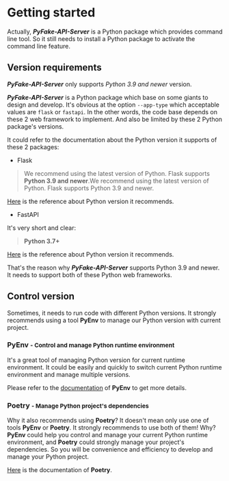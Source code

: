 # Getting started

Actually, **_PyFake-API-Server_** is a Python package which provides command line tool. So it still needs to install a Python
package to activate the command line feature.


## Version requirements

**_PyFake-API-Server_** only supports _Python 3.9 and newer_ version.

**_PyFake-API-Server_** is a Python package which base on some giants to design and develop. It's obvious at the option ``--app-type``
which acceptable values are ``flask`` or ``fastapi``. In the other words, the code base depends on these 2 web framework
to implement. And also be limited by these 2 Python package's versions.

It could refer to the documentation about the Python version it supports of these 2 packages:

* Flask

> We recommend using the latest version of Python. Flask supports **Python 3.9 and newer**.We recommend using the latest version of Python. Flask supports Python 3.9 and newer.

[Here](https://flask.palletsprojects.com/en/2.3.x/installation/#python-version) is the reference about Python version it recommends.

* FastAPI

It's very short and clear:

> **Python 3.7+**

[Here](https://fastapi.tiangolo.com/lo/#requirements) is the reference about Python version it recommends.

That's the reason why **_PyFake-API-Server_** supports Python 3.9 and newer. It needs to support both of these Python web frameworks.


## Control version

Sometimes, it needs to run code with different Python versions. It strongly recommends using a tool **PyEnv** to manage
our Python version with current project.

### PyEnv <small>- Control and manage Python runtime environment</small>

It's a great tool of managing Python version for current runtime environment. It could be easily and quickly to switch current
Python runtime environment and manage multiple versions.

Please refer to the [documentation](https://github.com/pyenv/pyenv) of **PyEnv** to get more details. 

### Poetry <small>- Manage Python project's dependencies</small>

Why it also recommends using **Poetry**? It doesn't mean only use one of tools **PyEnv** or **Poetry**. It strongly recommends
to use both of them! Why? **PyEnv** could help you control and manage your current Python runtime environment, and **Poetry**
could strongly manage your project's dependencies. So you will be convenience and efficiency to develop and manage your Python
project.

[Here](https://python-poetry.org/docs/) is the documentation of **Poetry**. 
